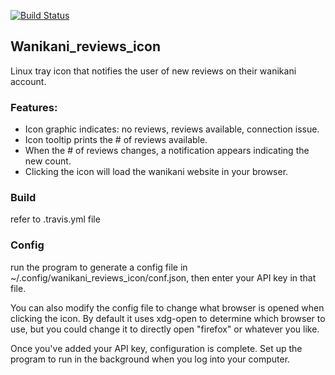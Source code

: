 [![Build Status](https://travis-ci.org/jfcameron/jfc-wanikani_reviews_icon.svg?branch=master)](https://travis-ci.org/jfcameron/jfc-wanikani_reviews_icon)

## Wanikani_reviews_icon

Linux tray icon that notifies the user of new reviews on their wanikani account.

### Features:
- Icon graphic indicates: no reviews, reviews available, connection issue.
- Icon tooltip prints the # of reviews available.
- When the # of reviews changes, a notification appears indicating the new count.
- Clicking the icon will load the wanikani website in your browser.

### Build

refer to .travis.yml file

### Config

run the program to generate a config file in ~/.config/wanikani_reviews_icon/conf.json, then enter your API key in that file.

You can also modify the config file to change what browser is opened when clicking the icon. By default it uses xdg-open to determine which browser to use, but you could change it to directly open "firefox" or whatever you like.

Once you've added your API key, configuration is complete. Set up the program to run in the background when you log into your computer.
